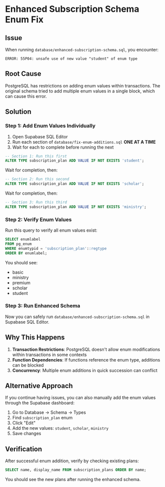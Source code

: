 # Enhanced Subscription Schema Enum Fix

## Issue
When running `database/enhanced-subscription-schema.sql`, you encounter:
```
ERROR: 55P04: unsafe use of new value "student" of enum type
```

## Root Cause
PostgreSQL has restrictions on adding enum values within transactions. The original schema tried to add multiple enum values in a single block, which can cause this error.

## Solution

### Step 1: Add Enum Values Individually
1. Open Supabase SQL Editor
2. Run each section of `database/fix-enum-additions.sql` **ONE AT A TIME**
3. Wait for each to complete before running the next

```sql
-- Section 1: Run this first
ALTER TYPE subscription_plan ADD VALUE IF NOT EXISTS 'student';
```

Wait for completion, then:

```sql
-- Section 2: Run this second  
ALTER TYPE subscription_plan ADD VALUE IF NOT EXISTS 'scholar';
```

Wait for completion, then:

```sql
-- Section 3: Run this third
ALTER TYPE subscription_plan ADD VALUE IF NOT EXISTS 'ministry';
```

### Step 2: Verify Enum Values
Run this query to verify all enum values exist:

```sql
SELECT enumlabel 
FROM pg_enum 
WHERE enumtypid = 'subscription_plan'::regtype 
ORDER BY enumlabel;
```

You should see:
- basic
- ministry  
- premium
- scholar
- student

### Step 3: Run Enhanced Schema
Now you can safely run `database/enhanced-subscription-schema.sql` in Supabase SQL Editor.

## Why This Happens

1. **Transaction Restrictions**: PostgreSQL doesn't allow enum modifications within transactions in some contexts
2. **Function Dependencies**: If functions reference the enum type, additions can be blocked
3. **Concurrency**: Multiple enum additions in quick succession can conflict

## Alternative Approach

If you continue having issues, you can also manually add the enum values through the Supabase dashboard:

1. Go to Database → Schema → Types
2. Find `subscription_plan` enum
3. Click "Edit"
4. Add the new values: `student`, `scholar`, `ministry`
5. Save changes

## Verification

After successful enum addition, verify by checking existing plans:

```sql
SELECT name, display_name FROM subscription_plans ORDER BY name;
```

You should see the new plans after running the enhanced schema.